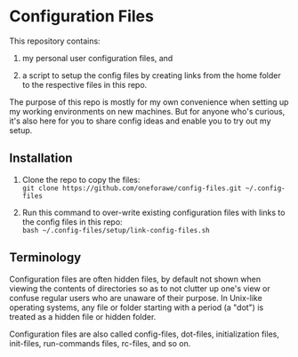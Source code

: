 # Configuration Files

This repository contains:

1. my personal user configuration files, and

2. a script to setup the config files by creating links from the home folder to
the respective files in this repo.

The purpose of this repo is mostly for my own convenience when setting up my
working environments on new machines.  But for anyone who's curious, it's also
here for you to share config ideas and enable you to try out my setup.


## Installation

1. Clone the repo to copy the files:  
   `git clone https://github.com/oneforawe/config-files.git ~/.config-files`

2. Run this command to over-write existing configuration files with links to the
config files in this repo:  
   `bash ~/.config-files/setup/link-config-files.sh`


## Terminology

Configuration files are often hidden files, by default not shown when viewing
the contents of directories so as to not clutter up one's view or confuse
regular users who are unaware of their purpose.  In Unix-like operating systems,
any file or folder starting with a period (a "dot") is treated as a hidden file
or hidden folder.

Configuration files are also called config-files, dot-files, initialization
files, init-files, run-commands files, rc-files, and so on.

